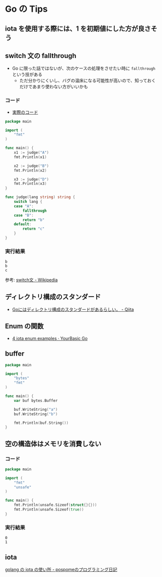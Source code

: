 # Go の Tips

## iota を使用する際には、1 を初期値にした方が良さそう


## switch 文の fallthrough

- Go に限った話ではないが、次のケースの処理をさせたい時に `fallthrough` という技がある
    - ただ分かりにくいし、バグの温床になる可能性が高いので、知っておくだけであまり使わない方がいいかも

### コード

- [実際のコード](https://play.golang.org/p/dYXdytUCIXq)

```go
package main

import (
	"fmt"
)

func main() {
	x1 := judge("A")
	fmt.Println(x1)

	x2 := judge("B")
	fmt.Println(x2)

	x3 := judge("D")
	fmt.Println(x3)
}

func judge(lang string) string {
	switch lang {
	case "A":
		fallthrough
	case "B":
		return "b"
	default:
		return "c"
	}
}
```

### 実行結果

```
b
b
c
```

参考: [switch文 - Wikipedia](https://ja.wikipedia.org/wiki/Switch%E6%96%87#%E3%83%95%E3%82%A9%E3%83%BC%E3%83%AB%E3%82%B9%E3%83%AB%E3%83%BC)

## ディレクトリ構成のスタンダード 

- [Goにはディレクトリ構成のスタンダードがあるらしい。 - Qiita](https://qiita.com/sueken/items/87093e5941bfbc09bea8)

## Enum の関数

- [4 iota enum examples · YourBasic Go](https://yourbasic.org/golang/iota/)

## buffer

```go
package main

import (
	"bytes"
	"fmt"
)

func main() {
	var buf bytes.Buffer

	buf.WriteString("a")
	buf.WriteString("b")

	fmt.Println(buf.String())
}
```

## 空の構造体はメモリを消費しない

### コード

```go
package main

import (
	"fmt"
	"unsafe"
)

func main() {
	fmt.Println(unsafe.Sizeof(struct{}{}))
	fmt.Println(unsafe.Sizeof(true))
}

```

### 実行結果

```
0
1
```

## iota

[golang の iota の使い所 - pospomeのプログラミング日記](https://www.pospome.work/entry/2017/08/20/153604) 